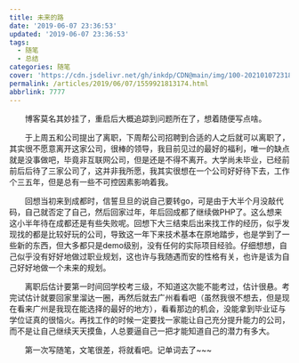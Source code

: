 ```yaml
---
title: 未来的路
date: '2019-06-07 23:36:53'
updated: '2019-06-07 23:36:53'
tags:
  - 随笔
  - 总结
categories: 随笔
cover: 'https://cdn.jsdelivr.net/gh/inkdp/CDN@main/img/100-20210107231845671.jpeg'
permalink: /articles/2019/06/07/1559921813174.html
abbrlink: 7777
---
```

&emsp;&emsp;博客莫名其妙挂了，重启后大概追踪到问题所在了，想着随便写点啥。

&emsp;&emsp;于上周五和公司提出了离职，下周帮公司招聘到合适的人之后就可以离职了，其实很不愿意离开这家公司，很棒的领导，我目前见过的最好的福利，唯一的缺点就是没事做吧，毕竟非互联网公司，但是还是不得不离开。大学尚未毕业，已经前前后后待了三家公司了，这并非我所愿，我其实很想在一个公司好好待下去，工作个三五年，但是总有一些不可控因素影响着我。

&emsp;&emsp;回想当初来到成都时，信誓旦旦的说自己要转go，可是由于大半个月没敲代码，自己就否定了自己，然后回家过年，年后回成都了继续做PHP了。这么想来这小半年待在成都还是有些失败呢。回想下大三结束后出来找工作的经历，似乎发现找的都是比较好玩的公司，导致这一年下来技术基本在原地踏步，也是学到了一些新的东西，但大多都只是demo级别，没有任何的实际项目经验。仔细想想，自己似乎没有好好地做过职业规划，这也许与我随遇而安的性格有关，也许是该为自己好好地做一个未来的规划。

&emsp;&emsp;离职后估计要第一时间回学校考三级，不知道这次能不能考过，估计很悬。考完试估计就要回家里溜达一圈，再然后就去广州看看吧（虽然我很不想去，但是现在看来广州是我现在能选择的最好的地方），看看那边的机会，没能拿到毕业证与学位证真的很恼火。再找工作的时候一定要找一家能让自己充分提升能力的公司，而不是让自己继续天天摸鱼，人总要逼自己一把才能知道自己的潜力有多大。

&emsp;&emsp;第一次写随笔，文笔很差，将就看吧。记单词去了~~~
